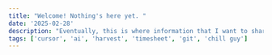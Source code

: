 ```yaml
---
title: "Welcome! Nothing's here yet. "
date: '2025-02-28'
description: "Eventually, this is where information that I want to share will live. Stay tuned."
tags: ['cursor', 'ai', 'harvest', 'timesheet', 'git', 'chill guy']
---
```

